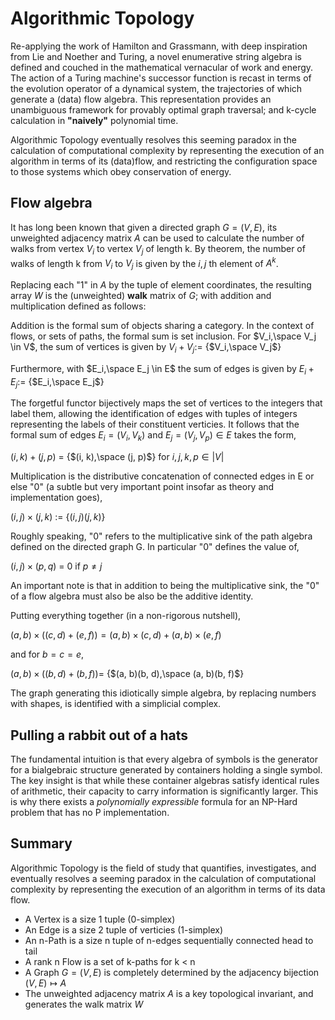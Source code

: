 Algorithmic Topology
====================

Re-applying the work of Hamilton and Grassmann, with deep inspiration from Lie and Noether and Turing,
a novel enumerative string algebra is defined and couched in the mathematical vernacular of work and 
energy. The action of a Turing machine's successor function is recast in terms of the evolution operator
of a dynamical system, the trajectories of which generate a (data) flow algebra. This representation
provides an unambiguous framework for provably optimal graph traversal; and k-cycle calculation in
**"naively"** polynomial time.

Algorithmic Topology eventually resolves this seeming paradox in the calculation of computational complexity
by representing the execution of an algorithm in terms of its (data)flow, and restricting the configuration
space to those systems which obey conservation of energy.

Flow algebra
------------

It has long been known that given a directed graph $G = (V, E)$, its unweighted adjacency matrix $A$ 
can be used to calculate the number of walks from vertex $V_i$ to vertex $V_j$ of length k. By
theorem, the number of walks of length k from $V_i$ to $V_j$ is given by the $i,j$ th element of $A^k$.

Replacing each "1" in $A$ by the tuple of element coordinates, the resulting array $W$ is the
(unweighted) **walk** matrix of $G$; with addition and multiplication defined as follows:

Addition is the formal sum of objects sharing a category. In the context of flows, or sets of paths, the
formal sum is set inclusion. For $V_i,\space V_j \in V$, the sum of vertices is given by $V_i + V_j:=$ {$V_i,\space V_j$}

Furthermore, with $E_i,\space E_j \in E$ the sum of edges is given by $E_i + E_j:=$ {$E_i,\space E_j$}

The forgetful functor bijectively maps the set of vertices to the integers that label them, allowing the
identification of edges with tuples of integers representing the labels of their constituent verticies. It
follows that the formal sum of edges $E_i = (V_i, V_k)$ and $E_j = (V_j, V_p) \in E$ takes the form,

$(i, k) + (j, p)$ = {$(i, k),\space (j, p)$} for $i, j, k, p \in |V|$

Multiplication is the distributive concatenation of connected edges in E or else "0" (a subtle
but very important point insofar as theory and implementation goes),

$(i, j) \times (j, k)$ := {$(i, j)(j, k)$}

Roughly speaking, "0" refers to the multiplicative sink of the path algebra defined on the
directed graph G. In particular "0" defines the value of,

$(i, j) \times (p, q)$ =  0 if $p \ne j$

An important note is that in addition to being the multiplicative sink, the "0" of a flow algebra must also
be also be the additive identity.

Putting everything together (in a non-rigorous nutshell),

$(a, b) \times ((c, d) + (e, f)) = (a, b) \times (c, d) + (a, b) \times (e, f)$

and for $b = c = e$,

$(a, b) \times ((b, d) + (b, f)) =$ {$(a, b)(b, d),\space (a, b)(b, f)$}

The graph generating this idiotically simple algebra, by replacing numbers with shapes, is identified with
a simplicial complex.

Pulling a rabbit out of a hats
------------------------------

The fundamental intuition is that every algebra of symbols is the generator for a bialgebraic structure
generated by containers holding a single symbol. The key insight is that while these container algebras satisfy
identical rules of arithmetic, their capacity to carry information is significantly larger. This is why
there exists a *polynomially expressible* formula for an NP-Hard problem that has no P implementation.

Summary
-------

Algorithmic Topology is the field of study that quantifies, investigates, and eventually resolves
a seeming paradox in the calculation of computational complexity by representing the execution of
an algorithm in terms of its data flow.

* A Vertex is a size 1 tuple (0-simplex)
* An Edge is a size 2 tuple of verticies (1-simplex)
* An n-Path is a size n tuple of n-edges sequentially connected head to tail
* A rank n Flow is a set of k-paths for k < n
* A Graph $G = (V, E)$ is completely determined by the adjacency bijection $(V, E) \mapsto A$
* The unweighted adjacency matrix $A$ is a key topological invariant, and generates the walk matrix $W$
